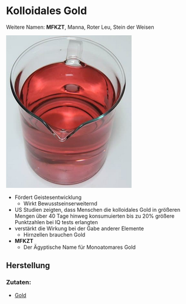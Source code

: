 # Kolloidales Gold
Weitere Namen: **MFKZT**, Manna, Roter Leu, Stein der Weisen

![Kolloidales Gold](__Attachments/Pasted%20image%2020220128130038.png)

- Fördert Geistesentwicklung
	- Wirkt Bewusstseinserweiternd
- US Studien zeigten, dass Menschen die kolloidales Gold in größeren Mengen über 40 Tage hinweg konsumuierten bis zu 20% größere Punktzahlen bei IQ tests erlangten
- verstärkt die Wirkung bei der Gabe anderer Elemente
	- Hirnzellen brauchen Gold
- **MFKZT**
	- Der Ägyptische Name für Monoatomares Gold


## Herstellung
### Zutaten:
- [Gold](../Datenbank%20Elemente%20Des%20Periodensystems/Gold.md)